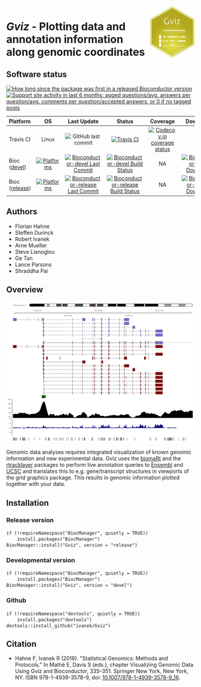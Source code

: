 <img src="vignettes/Gviz-logo.png" align="right" alt="" width="120" />

# _Gviz_ - Plotting data and annotation information along genomic coordinates

## Software status


[![How long since the package was first in a released Bioconductor version](https://bioconductor.org/shields/years-in-bioc/Gviz.svg)](https://bioconductor.org/packages/Gviz) 
[![Support site activity in last 6 months: agged questions/avg. answers per question/avg. comments per question/accepted answers, or 0 if no tagged posts](https://bioconductor.org/shields/posts/Gviz.svg)](https://support.bioconductor.org/t/gviz/)


| Platform  |      OS   |    Last Update |      Status      |      Coverage    | Downloads |
|:----------|:---------:|:--------------:|:----------------:|:----------------:|:---------:|
| Travis CI |   Linux   | ![GitHub last commit](https://img.shields.io/github/last-commit/ivanek/Gviz) | [![Travis CI](https://travis-ci.org/ivanek/Gviz.svg?branch=master)](https://travis-ci.org/ivanek/Gviz) | [![Codecov.io coverage status](https://codecov.io/github/ivanek/Gviz/coverage.svg?branch=master)](https://codecov.io/github/ivanek/Gviz) | NA |
| Bioc ([devel](http://bioconductor.org/packages/devel/bioc/html/Gviz.html))     | [![Platforms](https://bioconductor.org/shields/availability/devel/Gviz.svg)](https://bioconductor.org/packages/Gviz#archives) | [![Bioconductor-devel Last Commit](https://bioconductor.org/shields/lastcommit/devel/bioc/Gviz.svg)](http://bioconductor.org/checkResults/release/bioc-LATEST/Gviz/) | [![Bioconductor-devel Build Status](https://bioconductor.org/shields/build/devel/bioc/Gviz.svg)](https://bioconductor.org/checkResults/devel/bioc-LATEST/Gviz) | NA | [![Bioconductor-devel Downloads](https://bioconductor.org/shields/downloads/devel/Gviz.svg)](http://bioconductor.org/packages/stats/bioc/Gviz/) |
| Bioc ([release](http://bioconductor.org/packages/release/bioc/html/Gviz.html)) | [![Platforms](https://bioconductor.org/shields/availability/release/Gviz.svg)](https://bioconductor.org/packages/Gviz#archives) | [![Bioconductor-release Last Commit](https://bioconductor.org/shields/lastcommit/release/bioc/Gviz.svg)](http://bioconductor.org/checkResults/release/bioc-LATEST/Gviz/) | [![Bioconductor-release Build Status](https://bioconductor.org/shields/build/release/bioc/Gviz.svg)](https://bioconductor.org/checkResults/release/bioc-LATEST/Gviz) | NA | [![Bioconductor-release Downloads](https://bioconductor.org/shields/downloads/release/Gviz.svg)](http://bioconductor.org/packages/stats/bioc/Gviz/) |



## Authors

- Florian Hahne
- Steffen Durinck
- Robert Ivanek
- Arne Mueller
- Steve Lianoglou
- Ge Tan 
- Lance Parsons
- Shraddha Pai

## Overview

![Gviz UCSC like screenshot](vignettes/Gviz-example.png)

Genomic data analyses requires integrated visualization of known genomic information and new experimental data. Gviz uses the [biomaRt](http://bioconductor.org/packages/biomaRt/) and the [rtracklayer](http://bioconductor.org/packages/rtracklayer/) packages to perform live annotation queries to [Ensembl](https://www.ensembl.org/) and [UCSC](https://genome.ucsc.edu) and translates this to e.g. gene/transcript structures in viewports of the grid graphics package. This results in genomic information plotted together with your data.

## Installation

### Release version

```
if (!requireNamespace("BiocManager", quietly = TRUE))
    install.packages("BiocManager")
BiocManager::install("Gviz", version = "release")
```

### Developmental version

```
if (!requireNamespace("BiocManager", quietly = TRUE))
    install.packages("BiocManager")
BiocManager::install("Gviz", version = "devel")
```

### Github

```
if (!requireNamespace("devtools", quietly = TRUE))
    install.packages("devtools")
devtools::install_github("ivanek/Gviz")
```


## Citation 

- Hahne F, Ivanek R (2016). "Statistical Genomics: Methods and Protocols." In Mathé E, Davis S (eds.), chapter Visualizing Genomic Data Using Gviz and Bioconductor, 335–351. Springer New York, New York, NY. ISBN 978-1-4939-3578-9, doi: [10.1007/978-1-4939-3578-9_16](http://dx.doi.org/10.1007/978-1-4939-3578-9_16).
